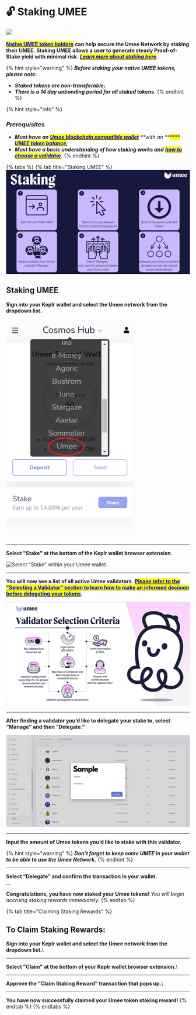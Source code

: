 # 🔓 Staking UMEE

![](<../../.gitbook/assets/Umee\_Banners\_for site\_1500x500\_New-1.png>)

<mark style="color:blue;"></mark>[<mark style="color:blue;">**Native UMEE token holders**</mark>](../../overview/the-umee-token/token-format.md) **can help secure the Umee Network by staking their UMEE. Staking UMEE allows a user to generate steady Proof-of-Stake yield with minimal risk.** [_<mark style="color:blue;">**Learn more about staking here**</mark>_](../../overview/blockchain-basics/pow-vs-pos.md#staking)_**.**_

{% hint style="warning" %}
_**Before staking your native UMEE tokens, please note:**_

* _**Staked tokens are non-transferable;**_
* _**There is a 14 day unbonding period for all staked tokens.**_
{% endhint %}

{% hint style="info" %}
### _**Prerequisites**_

* _**Must have an**_ [_<mark style="color:blue;">**Umee blockchain compatible wallet**</mark>_](../getting-started/creating-a-wallet.md) _**with an **<mark style="color:blue;">****</mark>_ [_<mark style="color:blue;">**UMEE token balance**</mark>_](../getting-started/purchasing-umee-tokens.md)_**;**_
* _**Must have a basic understanding of how staking works and**_ [_<mark style="color:blue;">**how to choose a validator**</mark>_](selecting-a-validator.md)_**.**_
{% endhint %}

{% tabs %}
{% tab title="Staking UMEE" %}
![Refer to this infographic, or see step by step instructions below.](<../../.gitbook/assets/image (25).png>)

## Staking UMEE

**Sign into your Keplr wallet and select the Umee network from the dropdown list.**

![Select the Umee network.](<../../.gitbook/assets/image (14).png>)

****

**Select "Stake" at the bottom of the Keplr wallet browser extension.**

![Select "Stake" within your Umee wallet.
](../../.gitbook/assets/Select-stake.png)

****

**You will now see a list of all active Umee validators.** [<mark style="color:blue;">**Please refer to the "Selecting a Validator" section to learn how to make an informed decision before delegating your tokens**</mark>](selecting-a-validator.md)**.**

![Consider delegating to validators with less voting power to help keep Umee decentralized and secure!](<../../.gitbook/assets/image (23).png>)

****

**After finding a validator you’d like to delegate your stake to, select “Manage” and then “Delegate."**

![Select "Delegate"](../../.gitbook/assets/press-delegate.png)

****

**Input the amount of Umee tokens you’d like to stake with this validator.**

{% hint style="warning" %}
_**Don’t forget to keep some UMEE in your wallet to be able to use the Umee Network.**_
{% endhint %}

****

**Select “Delegate” and confirm the transaction in your wallet.**\
__

**Congratulations, you have now staked your Umee tokens!** _You will begin accruing staking rewards immediately._
{% endtab %}

{% tab title="Claiming Staking Rewards" %}
## To Claim Staking Rewards:

**Sign into your Keplr wallet and select the Umee network from the dropdown list.**\
****

**Select "Claim" at the bottom of your Keplr wallet browser extension.**\
****

**Approve the “Claim Staking Reward” transaction that pops up.**\
****

**You have now successfully claimed your Umee token staking reward!**
{% endtab %}
{% endtabs %}
